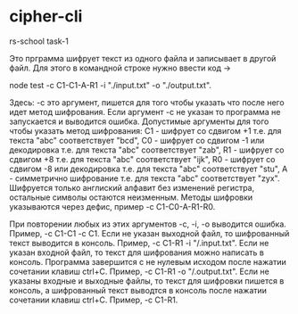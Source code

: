 # cipher-cli
rs-school task-1

Это прграмма шифрует текст из одного файла и записывает в другой файл. Для этого в командной строке нужно ввести код ->

node test -c C1-C1-A-R1 -i "./input.txt" -o "./output.txt".

Здесь: -c это аргумент, пишется для того чтобы указать что после него идет метод шифрования. Если аргумент -с не указан то программа не запускается и выводится ошибка.
Допустимые аргументы для того чтобы указать метод шифрования: С1 - шифрует со сдвигом +1 т.е. для текста "abc" соответствует "bcd", С0 - шифрует со сдвигом -1 или декодировка т.е. для текста "abc" соответствует "zab", R1 - шифрует со сдвигом +8 т.е. для текста "abc" соответствует "ijk", R0 - шифрует со сдвигом -8 или декодировка т.е. для текста "abc" соответствует "stu", А - симметрично шифрование т.е. для текста "abc" соответствует "zyx". Шифруется только англиский алфавит без изменениё регистра, остальные символы остаются неизменным. Методы шифровки указываются через дефис, пример -с C1-C0-A-R1-R0.

При повторении любых из этих аргументов  -с, -i, -o выводится ошибка. Пример, -c C1-C1 -c C1.
Если не указан выходной файл, то шифрованный текст выводится в консоль. Пример, -c C1-R1 -i "/.input.txt".
Если не указан входной файл, то текст для шифрования можно написать в консоль. Программа завершится с не нулевым исходом после нажатии сочетании клавиш ctrl+C. Пример, -c C1-R1 -o "/.output.txt".
Если не указаны входные и выходные файлы, то текст для шифровки пишется в консоль, а шифрованный текст выводтся в консоль после нажатии сочетании клавиш ctrl+C. Пример, -c C1-R1.
